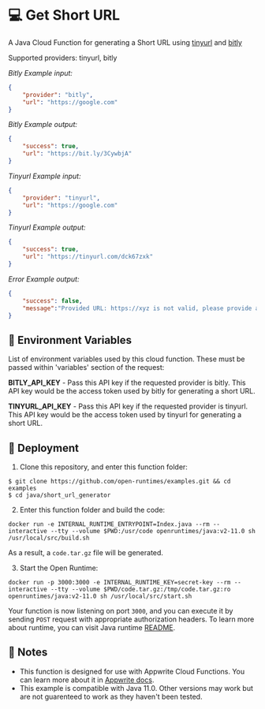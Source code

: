 # 💻 Get Short URL

A Java Cloud Function for generating a Short URL using [tinyurl](https://tinyurl.com/app) and [bitly](https://bitly.com/)

Supported providers: tinyurl, bitly

_Bitly Example input:_



```json
{
    "provider": "bitly",
    "url": "https://google.com"
}
```

_Bitly Example output:_


```json
{
    "success": true,
    "url": "https://bit.ly/3CywbjA"
}
```

_Tinyurl Example input:_



```json
{
    "provider": "tinyurl",
    "url": "https://google.com"
}
```

_Tinyurl Example output:_


```json
{
    "success": true,
    "url": "https://tinyurl.com/dck67zxk"
}
```

_Error Example output:_

```json
{
    "success": false,
    "message":"Provided URL: https://xyz is not valid, please provide a valid, correctly formed URL"
}
```


## 📝 Environment Variables

List of environment variables used by this cloud function. These must be passed within 'variables' section of the request:

**BITLY_API_KEY** - Pass this API key if the requested provider is bitly. This API key would be the access token used by bitly for generating a short URL.

**TINYURL_API_KEY** - Pass this API key if the requested provider is tinyurl. This API key would be the access token used by tinyurl for generating a short URL.

## 🚀 Deployment

1. Clone this repository, and enter this function folder:

```
$ git clone https://github.com/open-runtimes/examples.git && cd examples
$ cd java/short_url_generator
```

2. Enter this function folder and build the code:
```
docker run -e INTERNAL_RUNTIME_ENTRYPOINT=Index.java --rm --interactive --tty --volume $PWD:/usr/code openruntimes/java:v2-11.0 sh /usr/local/src/build.sh
```
As a result, a `code.tar.gz` file will be generated.

3. Start the Open Runtime:
```
docker run -p 3000:3000 -e INTERNAL_RUNTIME_KEY=secret-key --rm --interactive --tty --volume $PWD/code.tar.gz:/tmp/code.tar.gz:ro openruntimes/java:v2-11.0 sh /usr/local/src/start.sh
```

Your function is now listening on port `3000`, and you can execute it by sending `POST` request with appropriate authorization headers. To learn more about runtime, you can visit Java runtime [README](https://github.com/open-runtimes/open-runtimes/tree/main/runtimes/java-11.0).

## 📝 Notes
 - This function is designed for use with Appwrite Cloud Functions. You can learn more about it in [Appwrite docs](https://appwrite.io/docs/functions).
 - This example is compatible with Java 11.0. Other versions may work but are not guarenteed to work as they haven't been tested.